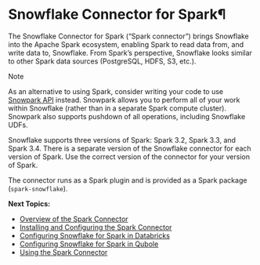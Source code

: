 # Snowflake Connector for Spark¶

The Snowflake Connector for Spark (“Spark connector”) brings Snowflake into
the Apache Spark ecosystem, enabling Spark to read data from, and write data
to, Snowflake. From Spark’s perspective, Snowflake looks similar to other
Spark data sources (PostgreSQL, HDFS, S3, etc.).

Note

As an alternative to using Spark, consider writing your code to use [Snowpark
API](../developer-guide/snowpark/index) instead. Snowpark allows you to
perform all of your work within Snowflake (rather than in a separate Spark
compute cluster). Snowpark also supports pushdown of all operations, including
Snowflake UDFs.

Snowflake supports three versions of Spark: Spark 3.2, Spark 3.3, and Spark
3.4. There is a separate version of the Snowflake connector for each version
of Spark. Use the correct version of the connector for your version of Spark.

The connector runs as a Spark plugin and is provided as a Spark package
(`spark-snowflake`).

**Next Topics:**

  * [Overview of the Spark Connector](spark-connector-overview)
  * [Installing and Configuring the Spark Connector](spark-connector-install)
  * [Configuring Snowflake for Spark in Databricks](spark-connector-databricks)
  * [Configuring Snowflake for Spark in Qubole](spark-connector-qubole)
  * [Using the Spark Connector](spark-connector-use)

